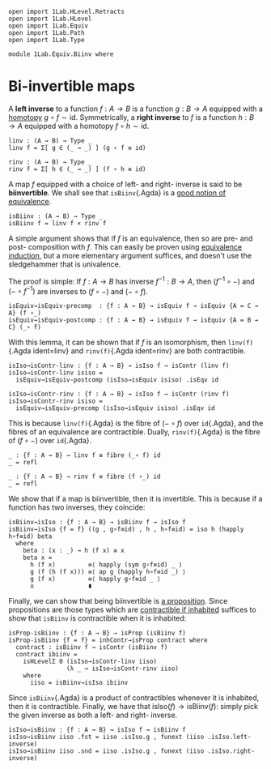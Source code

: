 ```
open import 1Lab.HLevel.Retracts
open import 1Lab.HLevel
open import 1Lab.Equiv
open import 1Lab.Path
open import 1Lab.Type

module 1Lab.Equiv.Biinv where
```

<!--
```
private variable
  ℓ : Level
  A B C : Type ℓ
```
-->

# Bi-invertible maps

A **left inverse** to a function $f : A \to B$ is a function $g : B \to
A$ equipped with a [homotopy] $g \circ f \sim \mathrm{id}$. Symmetrically,
a **right inverse** to $f$ is a function $h : B \to A$ equipped with a
homotopy $f \circ h \sim \mathrm{id}$.

[homotopy]: agda://1Lab.Path#funext

```
linv : (A → B) → Type _
linv f = Σ[ g ∈ (_ → _) ] (g ∘ f ≡ id)

rinv : (A → B) → Type _
rinv f = Σ[ h ∈ (_ → _) ] (f ∘ h ≡ id)
```

A map $f$ equipped with a choice of left- and right- inverse is said to
be **biinvertible**. We shall see that `isBiinv`{.Agda} is a [good notion
of equivalence].

[good notion of equivalence]: 1Lab.Equiv.html#equivalences

```
isBiinv : (A → B) → Type _
isBiinv f = linv f × rinv f
```

A simple argument shows that if $f$ is an equivalence, then so are pre-
and post- composition with $f$. This can easily be proven using
[equivalence induction], but a more elementary argument suffices, and
doesn't use the sledgehammer that is univalence.

[equivalence induction]: agda://1Lab.Univalence#EquivJ

The proof is simple: If $f : A \to B$ has inverse $f^{-1} : B → A$, then
$(f^{-1} \circ -)$ and $(- \circ f^{-1})$ are inverses to $(f \circ -)$
and $(- \circ f)$.

```
isEquiv→isEquiv-precomp  : {f : A → B} → isEquiv f → isEquiv {A = C → A} (f ∘_)
isEquiv→isEquiv-postcomp : {f : A → B} → isEquiv f → isEquiv {A = B → C} (_∘ f)
```

<!--
```
isEquiv→isEquiv-precomp {f = f} f-eqv = isIso→isEquiv isiso where
  f-iso : isIso f
  f-iso = isEquiv→isIso f-eqv

  f¯¹ : _
  f¯¹ = f-iso .isIso.g

  isiso : isIso (_∘_ f)
  isiso .isIso.g f x = f¯¹ (f x)
  isiso .isIso.right-inverse f = funext λ x → f-iso .isIso.right-inverse _
  isiso .isIso.left-inverse f = funext λ x → f-iso .isIso.left-inverse _
isEquiv→isEquiv-postcomp {f = f} f-eqv = isIso→isEquiv isiso where
  f-iso : isIso f
  f-iso = isEquiv→isIso f-eqv

  f¯¹ : _
  f¯¹ = f-iso .isIso.g

  isiso : isIso _
  isiso .isIso.g f x = f (f¯¹ x)
  isiso .isIso.right-inverse f = funext λ x → ap f (f-iso .isIso.left-inverse _)
  isiso .isIso.left-inverse f = funext λ x → ap f (f-iso .isIso.right-inverse _)
```
-->

With this lemma, it can be shown that if $f$ is an isomorphism, then
`linv(f)`{.Agda ident=linv} and `rinv(f)`{.Agda ident=rinv} are both
contractible.

```
isIso→isContr-linv : {f : A → B} → isIso f → isContr (linv f)
isIso→isContr-linv isiso =
  isEquiv→isEquiv-postcomp (isIso→isEquiv isiso) .isEqv id

isIso→isContr-rinv : {f : A → B} → isIso f → isContr (rinv f)
isIso→isContr-rinv isiso =
  isEquiv→isEquiv-precomp (isIso→isEquiv isiso) .isEqv id
```

This is because `linv(f)`{.Agda} is the fibre of $(- \circ f)$ over
`id`{.Agda}, and the fibres of an equivalence are contractible. Dually,
`rinv(f)`{.Agda} is the fibre of $(f \circ -)$ over `id`{.Agda}.

```
_ : {f : A → B} → linv f ≡ fibre (_∘ f) id
_ = refl

_ : {f : A → B} → rinv f ≡ fibre (f ∘_) id
_ = refl
```

We show that if a map is biinvertible, then it is invertible. This is
because if a function has two inverses, they coincide:

```
isBiinv→isIso : {f : A → B} → isBiinv f → isIso f
isBiinv→isIso {f = f} ((g , g∘f≡id) , h , h∘f≡id) = iso h (happly h∘f≡id) beta
  where
    beta : (x : _) → h (f x) ≡ x
    beta x = 
      h (f x)         ≡⟨ happly (sym g∘f≡id) _ ⟩
      g (f (h (f x))) ≡⟨ ap g (happly h∘f≡id _) ⟩
      g (f x)         ≡⟨ happly g∘f≡id _ ⟩
      x               ∎
```

Finally, we can show that being biinvertible is [a proposition]. Since
propositions are those types which are [contractible if inhabited]
suffices to show that `isBiinv` is contractible when it is inhabited:

[a proposition]: agda://1Lab.HLevel#isProp
[contractible if inhabited]: agda://1Lab.HLevel#inhContr→isProp

```
isProp-isBiinv : {f : A → B} → isProp (isBiinv f)
isProp-isBiinv {f = f} = inhContr→isProp contract where
  contract : isBiinv f → isContr (isBiinv f)
  contract ibiinv =
    isHLevelΣ 0 (isIso→isContr-linv iiso)
                (λ _ → isIso→isContr-rinv iiso)
    where
      iiso = isBiinv→isIso ibiinv
```

Since `isBiinv`{.Agda} is a product of contractibles whenever it is
inhabited, then it is contractible. Finally, we have that
$\mathrm{isIso}(f) \to \mathrm{isBiinv}(f)$: simply pick the given
inverse as both a left- and right- inverse.

```
isIso→isBiinv : {f : A → B} → isIso f → isBiinv f
isIso→isBiinv iiso .fst = iiso .isIso.g , funext (iiso .isIso.left-inverse)
isIso→isBiinv iiso .snd = iiso .isIso.g , funext (iiso .isIso.right-inverse)
```
